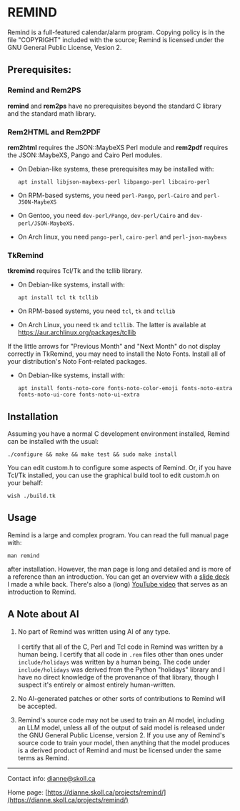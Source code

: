 # REMIND

Remind is a full-featured calendar/alarm program.  Copying policy is
in the file "COPYRIGHT" included with the source; Remind is licensed under
the GNU General Public License, Vesion 2.

## Prerequisites:

### Remind and Rem2PS

**remind** and **rem2ps** have no prerequisites beyond the standard C
library and the standard math library.

### Rem2HTML and Rem2PDF

**rem2html** requires the JSON::MaybeXS Perl module and **rem2pdf**
requires the JSON::MaybeXS, Pango and Cairo Perl modules.

- On Debian-like systems, these prerequisites may be installed with:

    `apt install libjson-maybexs-perl libpango-perl libcairo-perl`

- On RPM-based systems, you need `perl-Pango`, `perl-Cairo` and
  `perl-JSON-MaybeXS`

- On Gentoo, you need `dev-perl/Pango`, `dev-perl/Cairo` and
  `dev-perl/JSON-MaybeXS`.

- On Arch linux, you need `pango-perl`, `cairo-perl` and `perl-json-maybexs`

### TkRemind

**tkremind** requires Tcl/Tk and the tcllib library.

- On Debian-like systems, install with:

    `apt install tcl tk tcllib`

- On RPM-based systems, you need `tcl`, `tk` and `tcllib`

- On Arch Linux, you need `tk` and `tcllib`.  The latter is available at
  https://aur.archlinux.org/packages/tcllib

If the little arrows for "Previous Month" and "Next Month" do not display
correctly in TkRemind, you may need to install the Noto Fonts.  Install
all of your distribution's Noto Font-related packages.

- On Debian-like systems, install with:

    `apt install fonts-noto-core fonts-noto-color-emoji fonts-noto-extra fonts-noto-ui-core fonts-noto-ui-extra`

## Installation

Assuming you have a normal C development environment installed, Remind
can be installed with the usual:

`./configure && make && make test && sudo make install`

You can edit custom.h to configure some aspects of Remind.  Or, if
you have Tcl/Tk installed, you can use the graphical build tool to
edit custom.h on your behalf:

`wish ./build.tk`

## Usage

Remind is a large and complex program.  You can read the full manual page
with:

`man remind`

after installation.  However, the man page is long and detailed and is
more of a reference than an introduction.  You can get an overview
with a [slide deck](https://dianne.skoll.ca/projects/remind/download/remind-oclug.pdf)
I made a while back.  There's also a (long) [YouTube video](https://www.youtube.com/watch?v=0SNgvsDvx7M) that serves as an
introduction to Remind.

## A Note about AI

1. No part of Remind was written using AI of any type.<br><br>
I certify that all of the C, Perl and Tcl code in Remind was written
by a human being.  I certify that all code in `.rem` files other than
ones under `include/holidays` was written by a human being.  The code
under `include/holidays` was derived from the Python "holidays" library
and I have no direct knowledge of the provenance of that library,
though I suspect it's entirely or almost entirely human-written.

2. No AI-generated patches or other sorts of contributions to Remind
will be accepted.

3. Remind's source code may not be used to train an AI model,
including an LLM model, unless all of the output of said model is
released under the GNU General Public License, version 2.  If you use
any of Remind's source code to train your model, then anything that
the model produces is a derived product of Remind and must be licensed
under the same terms as Remind.

---

Contact info: dianne@skoll.ca

Home page:    [https://dianne.skoll.ca/projects/remind/](https://dianne.skoll.ca/projects/remind/)


